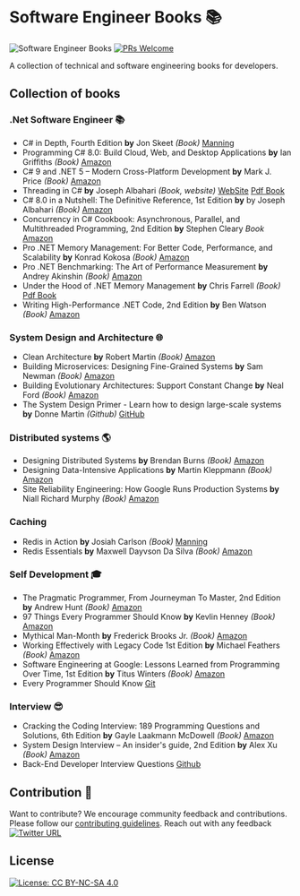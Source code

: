 # Software Engineer Books :books:

![Software Engineer Books](https://img.shields.io/badge/-Software%20Engineer%20Books-002157?style=flat-square&logo=GitBook)
[![PRs Welcome](https://img.shields.io/badge/PRs-welcome-brightgreen.svg)](http://makeapullrequest.com)

A collection of technical and software engineering books for developers.

## Collection of books

### .Net Software Engineer :books:
- C# in Depth, Fourth Edition **by** Jon Skeet *(Book)* [Manning](https://www.manning.com/books/c-sharp-in-depth-fourth-edition)
- Programming C# 8.0: Build Cloud, Web, and Desktop Applications **by** Ian Griffiths *(Book)* [Amazon](https://www.amazon.com/Programming-8-0-Windows-Desktop-Applications/dp/1492056812)
- C# 9 and .NET 5 – Modern Cross-Platform Development **by** Mark J. Price *(Book)* [Amazon](https://www.amazon.com/NET-Cross-Platform-Development-intelligent-Framework/dp/180056810X/)
- Threading in C# **by** Joseph Albahari *(Book, website)* [WebSite](http://www.albahari.com/threading/) [Pdf Book](http://www.albahari.info/threading/threading.pdf)
- C# 8.0 in a Nutshell: The Definitive Reference, 1st Edition **by** by Joseph Albahari *(Book)* [Amazon](https://www.amazon.com/gp/product/1492051136)
- Concurrency in C# Cookbook: Asynchronous, Parallel, and Multithreaded Programming, 2nd Edition **by** Stephen Cleary *Book* [Amazon](https://www.amazon.com/Concurrency-Cookbook-Asynchronous-Multithreaded-Programming/dp/149205450X)
- Pro .NET Memory Management: For Better Code, Performance, and Scalability **by** Konrad Kokosa *(Book)* [Amazon](https://www.amazon.com/Pro-NET-Memory-Management-Performance/dp/148424026X/)
- Pro .NET Benchmarking: The Art of Performance Measurement **by** Andrey Akinshin *(Book)* [Amazon](https://www.amazon.com/gp/product/B07TP275JT/)
- Under the Hood of .NET Memory Management **by** Chris Farrell *(Book)* [Pdf Book](https://www.red-gate.com/simple-talk/wp-content/uploads/RedGateBooks/ChrisFarrell/Under_the_Hood_of_NET_Management.pdf)
- Writing High-Performance .NET Code, 2nd Edition **by** Ben Watson *(Book)* [Amazon](https://www.amazon.com/Writing-High-Performance-NET-Code-Watson/dp/0990583457/)

### System Design and Architecture :globe_with_meridians:
- Clean Architecture **by** Robert Martin *(Book)* [Amazon](https://www.amazon.com/Clean-Architecture-Craftsmans-Software-Structure/dp/0134494164)
- Building Microservices: Designing Fine-Grained Systems **by** Sam Newman *(Book)* [Amazon](https://www.amazon.com/Building-Microservices-Designing-Fine-Grained-Systems/dp/1491950358)
- Building Evolutionary Architectures: Support Constant Change **by** Neal Ford *(Book)* [Amazon](https://www.amazon.com/Building-Evolutionary-Architectures-Support-Constant/dp/1491986360)
- The System Design Primer - Learn how to design large-scale systems **by** Donne Martin *(Github)* [GitHub](https://github.com/donnemartin/system-design-primer)

### Distributed systems :earth_americas:
- Designing Distributed Systems **by** Brendan Burns *(Book)* [Amazon](https://www.amazon.com/Designing-Distributed-Systems-Patterns-Paradigms/dp/1491983647)
- Designing Data-Intensive Applications **by** Martin Kleppmann *(Book)* [Amazon](https://www.amazon.com/Designing-Data-Intensive-Applications-Reliable-Maintainable/dp/1449373321)
- Site Reliability Engineering: How Google Runs Production Systems **by** Niall Richard Murphy *(Book)* [Amazon](https://www.amazon.com/Site-Reliability-Engineering-Production-Systems/dp/149192912X)

### Caching
- Redis in Action **by** Josiah Carlson *(Book)* [Manning](https://www.manning.com/books/redis-in-action)
- Redis Essentials **by** Maxwell Dayvson Da Silva *(Book)* [Amazon](https://www.amazon.com/Redis-Essentials-Maxwell-Dayvson-Silva/dp/1784392456)

### Self Development :mortar_board:
- The Pragmatic Programmer, From Journeyman To Master, 2nd Edition **by** Andrew Hunt *(Book)* [Amazon](https://www.amazon.com/Pragmatic-Programmer-journey-mastery-Anniversary/dp/0135957052)
- 97 Things Every Programmer Should Know **by** Kevlin Henney *(Book)* [Amazon](https://www.amazon.com/Things-Every-Programmer-Should-Know/dp/0596809484)
- Mythical Man-Month **by** Frederick Brooks Jr. *(Book)* [Amazon](https://www.amazon.com/Mythical-Man-Month-Software-Engineering-Anniversary/dp/0201835959)
- Working Effectively with Legacy Code 1st Edition **by** Michael Feathers *(Book)* [Amazon](https://www.amazon.com/Working-Effectively-Legacy-Michael-Feathers/dp/0131177052)
- Software Engineering at Google: Lessons Learned from Programming Over Time, 1st Edition **by** Titus Winters *(Book)* [Amazon](https://www.amazon.com/Software-Engineering-Google-Lessons-Programming/dp/1492082791)
- Every Programmer Should Know [Git](https://github.com/mtdvio/every-programmer-should-know)

### Interview :sunglasses:
- Cracking the Coding Interview: 189 Programming Questions and Solutions, 6th Edition **by** Gayle Laakmann McDowell *(Book)* [Amazon](https://www.amazon.com/Cracking-Coding-Interview-Programming-Questions/dp/0984782850)
- System Design Interview – An insider's guide, 2nd Edition **by** Alex Xu *(Book)* [Amazon](https://www.amazon.com/System-Design-Interview-insiders-Second/dp/B08CMF2CQF)
- Back-End Developer Interview Questions [Github](https://github.com/arialdomartini/Back-End-Developer-Interview-Questions#tdd)

## Contribution :raised_hands:
Want to contribute? We encourage community feedback and contributions. Please follow our [contributing guidelines](/master/CONTRIBUTING.md).
Reach out with any feedback [![Twitter URL](https://img.shields.io/twitter/url/https/twitter.com/PRomashchenko.svg?style=social&label=Follow%20%40PRomashchenko)](https://twitter.com/PRomashchenko)

## License
[![License: CC BY-NC-SA 4.0](https://img.shields.io/badge/License-CC%20BY--NC--SA%204.0-lightgrey.svg)](https://creativecommons.org/licenses/by-nc-sa/4.0/)